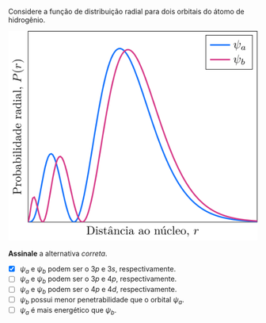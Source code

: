 Considere a função de distribuição radial para dois orbitais do átomo de hidrogênio.

![Probabilidade por distância.](1B51-1P.svg)

**Assinale** a alternativa *correta*.

- [x] $\psi_a$ e $\psi_b$ podem ser o $3p$ e $3s$, respectivamente.
- [ ] $\psi_a$ e $\psi_b$ podem ser o $3p$ e $4p$, respectivamente.
- [ ] $\psi_a$ e $\psi_b$ podem ser o $4p$ e $4d$, respectivamente.
- [ ] $\psi_b$ possui menor penetrabilidade que o orbital $\psi_a$.
- [ ] $\psi_a$ é mais energético que $\psi_b$.
